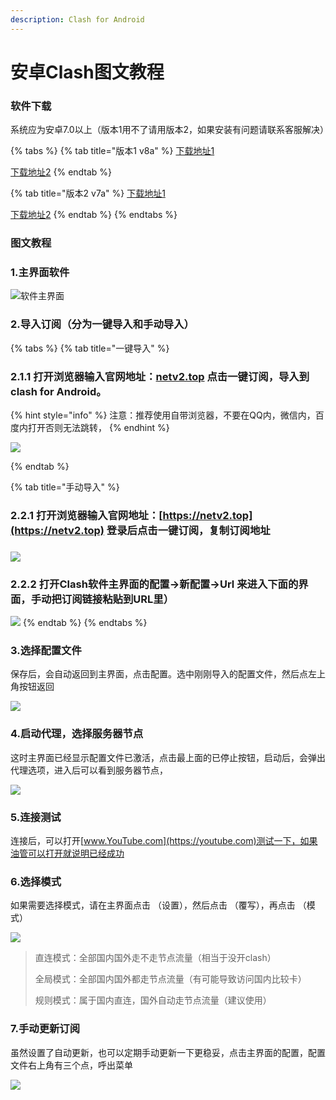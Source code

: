 ```yaml
---
description: Clash for Android
---
```


# 安卓Clash图文教程

### 软件下载

系统应为安卓7.0以上（版本1用不了请用版本2，如果安装有问题请联系客服解决）

{% tabs %}
{% tab title="版本1 v8a" %}
[下载地址1](https://cloud.abcabc.cyou/alibaba/Cross%20Firewalls/CLASH/app-foss-arm64-v8a-release.apk)

[下载地址2](https://airnet.lanzoui.com/iAbHvq8jsub)
{% endtab %}

{% tab title="版本2 v7a" %}
[下载地址1](https://cloud.abcabc.cyou/alibaba/Cross%20Firewalls/CLASH/app-foss-armeabi-v7a-release.apk)

[下载地址2](https://airnet.lanzoui.com/id9q6q8jsxe)
{% endtab %}
{% endtabs %}

### 图文教程

### 1.主界面软件

![软件主界面](../.gitbook/assets/a7kxmr.png)

### 2.导入订阅（分为一键导入和手动导入）

{% tabs %}
{% tab title="一键导入" %}
### 2.1.1 打开浏览器输入官网地址：[netv2.top](https://netv2.top) 点击一键订阅，导入到clash for Android。

{% hint style="info" %}
注意：推荐使用自带浏览器，不要在QQ内，微信内，百度内打开否则无法跳转，
{% endhint %}

![](../.gitbook/assets/b25dcc0ac3287ce051a5f6f31f64137f.gif)


{% endtab %}

{% tab title="手动导入" %}
### 2.2.1 打开浏览器输入官网地址：[https://netv2.top](https://netv2.top) 登录后点击一键订阅，复制订阅地址 <a href="2-2-1-da-kai-safari-liu-lan-qi-shu-ru-guan-wang-di-zhi-netv-2-top-dian-ji-yi-jian-ding-yue-fu-zhi-di" id="2-2-1-da-kai-safari-liu-lan-qi-shu-ru-guan-wang-di-zhi-netv-2-top-dian-ji-yi-jian-ding-yue-fu-zhi-di"></a>

### &#x20;<a href="2-2-1-da-kai-safari-liu-lan-qi-shu-ru-guan-wang-di-zhi-netv-2-top-dian-ji-yi-jian-ding-yue-fu-zhi-di" id="2-2-1-da-kai-safari-liu-lan-qi-shu-ru-guan-wang-di-zhi-netv-2-top-dian-ji-yi-jian-ding-yue-fu-zhi-di"></a>

![](../.gitbook/assets/gaitubao\_Flb9rxhI8HmM3nqh9h6oJ6Ca0BpZ.jpg)

### 2.2.2 打开Clash软件主界面的配置→新配置→Url 来进入下面的界面，手动把订阅链接粘贴到URL里）

![](../.gitbook/assets/Screenshot\_2021-10-26-10-50-08-721\_com.github.kr328.clash.foss.png)
{% endtab %}
{% endtabs %}

### 3.选择配置文件

保存后，会自动返回到主界面，点击配置。选中刚刚导入的配置文件，然后点左上角按钮返回

![](../.gitbook/assets/b25dcc0ac3287ce051a5f6f31f64137f-1-.gif)

### 4.启动代理，选择服务器节点

这时主界面已经显示配置文件已激活，点击最上面的已停止按钮，启动后，会弹出代理选项，进入后可以看到服务器节点，

![](../.gitbook/assets/b25dcc0ac3287ce051a5f6f31f64137f-2-.gif)

### 5.连接测试

连接后，可以打开[www.YouTube.com](https://youtube.com)测试一下，如果油管可以打开就说明已经成功

### 6.选择模式

如果需要选择模式，请在主界面点击 （设置），然后点击 （覆写），再点击 （模式）

![](<../.gitbook/assets/clash9 (1).jpg>)

> 直连模式：全部国内国外走不走节点流量（相当于没开clash）
>
> 全局模式：全部国内国外都走节点流量（有可能导致访问国内比较卡）
>
> 规则模式：属于国内直连，国外自动走节点流量（建议使用）

### 7.手动更新订阅

虽然设置了自动更新，也可以定期手动更新一下更稳妥，点击主界面的配置，配置文件右上角有三个点，呼出菜单

![](../.gitbook/assets/d427bee117c3f775ee17461ecfc95e17.gif)
